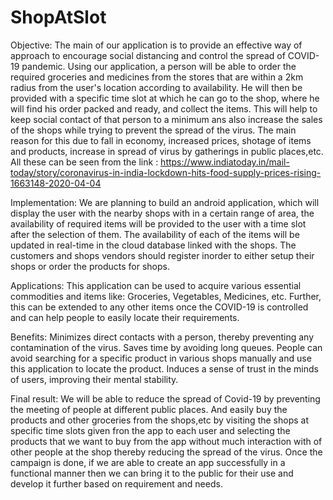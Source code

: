 # ShopAtSlot
Objective: 
The main of our application is to provide an effective way of approach to encourage social distancing and control the spread of COVID-19 pandemic. Using our application, a person will be able to order the required groceries and medicines from the stores that are within a 2km radius from the user's location according to availability. He will then be provided with a specific time slot at which he can go to the shop, where he will find his order packed and ready, and collect the items. This will help to keep social contact of that person to a minimum ans also increase the sales of the shops while trying to prevent the spread of the virus.  The main reason for this due to fall in economy, increased prices, shotage of items and products, increase in spread of virus by gatherings in public places,etc. All these can be seen from the link : https://www.indiatoday.in/mail-today/story/coronavirus-in-india-lockdown-hits-food-supply-prices-rising-1663148-2020-04-04 

Implementation: 
We are planning to build an android application, which will display the user with the nearby shops with in a certain range of area, the availability of required items will be provided to the user with a time slot after the selection of them. The availability of each of the items will be updated in real-time in the cloud database linked with the shops. The customers and shops vendors should register inorder to either setup their shops or order the products for shops.

Applications:
This application can be used to acquire various essential commodities and items like: Groceries, Vegetables, Medicines, etc. Further, this can be extended to any other items once the COVID-19 is controlled and can help people to easily locate their requirements.

Benefits: 
Minimizes direct contacts with a person, thereby preventing any contamination of the virus. Saves time by avoiding long queues. People can avoid searching for a specific product in various shops manually and use this application to locate the product. Induces a sense of trust in the minds of users, improving their mental stability.  

Final result: 
We will be able to reduce the spread of Covid-19 by preventing the meeting of people at different public places. And easily buy the products and other groceries from the shops,etc by visiting the shops at specific time slots given fron the app to each user and selecting the products that we want to buy from the app without much interaction with of other people at the shop thereby reducing the spread of the virus. Once the campaign is done, if we are able to create an app successfully in a functional manner then we can bring it to the public for their use and develop it further based on requirement and needs.
